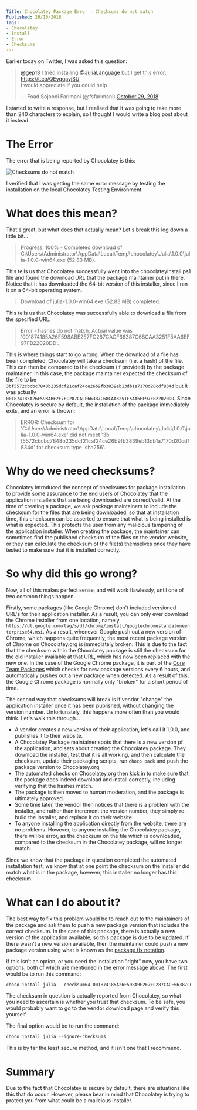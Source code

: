 ```yaml
---
Title: Chocolatey Package Error - Checksums do not match
Published: 29/10/2018
Tags:
- Chocolatey
- Install
- Error
- Checksums
---
```


Earlier today on Twitter, I was asked this question:

<blockquote class="twitter-tweet" data-lang="en"><p lang="en" dir="ltr"><a href="https://twitter.com/gep13?ref_src=twsrc%5Etfw">@gep13</a> I tried installing <a href="https://twitter.com/JuliaLanguage?ref_src=twsrc%5Etfw">@JuliaLanguage</a> but I get this error: <a href="https://t.co/QEvqqayjSU">https://t.co/QEvqqayjSU</a><br>I would appreciate if you could help</p>&mdash; Foad Sojoodi Farimani (@fsfarimani) <a href="https://twitter.com/fsfarimani/status/1056873572344356864?ref_src=twsrc%5Etfw">October 29, 2018</a></blockquote>
<script async src="https://platform.twitter.com/widgets.js" charset="utf-8"></script>


I started to write a response, but I realised that it was going to take more than 240 characters to explain, so I thought I would write a blog post about it instead.

# The Error

The error that is being reported by Chocolatey is this:

![Checksums do not match](https://gep13wpstorage.blob.core.windows.net/gep13/2018/10/29/checksums-do-not-match.png)

I verified that I was getting the same error message by testing the installation on the local Chocolatey Testing Environment.

# What does this mean?

That's great, but what does that actually mean?  Let's break this log down a little bit...

>Progress: 100% - Completed download of C:\Users\Administrator\AppData\Local\Temp\chocolatey\Julia\1.0.0\julia-1.0.0-win64.exe
(52.83 MB).

This tells us that Chocolatey successfully went into the chocolateyInstall.ps1 file and found the download URL that the package maintainer put in there.  Notice that it has downloaded the 64-bit version of this installer, since I ran it on a 64-bit operating system.

>Download of julia-1.0.0-win64.exe (52.83 MB) completed.

This tells us that Chocolatey was successfully able to download a file from the specified URL.

>Error - hashes do not match. Actual value was '001874185A26F598ABE2E7FC287CACF66387C68CAA3251F5AA6EF97FB22020DD'.

This is where things start to go wrong.  When the download of a file has been completed, Chocolatey will take a checksum (i.e. a hash) of the file.  This can then be compared to the checksum (if provided) by the package maintainer.  In this case, the package maintainer expected the checksum of the file to be `3bf5572cbcbc7848b235dcf21caf24ce26b9fb3839eb13db1a7170d20cdf834d` but it was actually `001874185A26F598ABE2E7FC287CACF66387C68CAA3251F5AA6EF97FB22020DD`.  Since Chocolatey is secure by default, the installation of the package immediately exits, and an error is thrown:

>ERROR: Checksum for 'C:\Users\Administrator\AppData\Local\Temp\chocolatey\Julia\1.0.0\julia-1.0.0-win64.exe' did not meet '3b
f5572cbcbc7848b235dcf21caf24ce26b9fb3839eb13db1a7170d20cdf834d' for checksum type 'sha256'.

# Why do we need checksums?

Chocolatey introduced the concept of checksums for package installation to provide some assurance to the end users of Chocolatey that the application installers that are being downloaded are correct/valid.  At the time of creating a package, we ask package maintainers to include the checksum for the files that are being downloaded, so that at installation time, this checksum can be asserted to ensure that what is being installed is what is expected.  This protects the user from any malicious tampering of the application installer.  When creating the package, the maintainer can sometimes find the published checksum of the files on the vendor website, or they can calculate the checksum of the file(s) themselves once they have tested to make sure that it is installed correctly.

# So why did this go wrong?

Now, all of this makes perfect sense, and will work flawlessly, until one of two common things happen.

Firstly, some packages (like Google Chrome) don't included versioned URL's for their application installer.  As a result, you can only ever download the Chrome installer from one location, namely `https://dl.google.com/tag/s/dl/chrome/install/googlechromestandaloneenterprise64.msi`.  As a result, whenever Google push out a new version of Chrome, which happens quite frequently, the most recent package version of Chrome on Chocolatey.org is immediately broken.  This is due to the fact that the checksum within the Chocolatey package is still the checksum for the old installer available at that URL, which has now been replaced with the new one.  In the case of the Google Chrome package, it is part of the [Core Team Packages](https://github.com/chocolatey/chocolatey-coreteampackages) which checks for new package versions every 6 hours, and automatically pushes out a new package when detected.  As a result of this, the Google Chrome package is normally only "broken" for a short period of time.

The second way that checksums will break is if vendor "change" the application installer once it has been published, without changing the version number.  Unfortunately, this happens more often than you would think.  Let's walk this through...

* A vendor creates a new version of their application, let's call it 1.0.0, and publishes it to their website.
* A Chocolatey Package maintainer spots that there is a new version pf the application, and sets about creating the Chocolatey package.  They download the installer, test that it is all working, and then calculate the checksum, update their packaging scripts, run `choco pack` and push the package version to Chocolatey.org
* The automated checks on Chocolatey.org then kick in to make sure that the package does indeed download and install correctly, including verifying that the hashes match.
* The package is then moved to human moderation, and the package is ultimately approved.
* Some time later, the vendor then notices that there is a problem with the installer, and rather than increment the version number, they simply re-build the installer, and replace it on their website.
* To anyone installing the application directly from the website, there are no problems.  However, to anyone installing the Chocolatey package, there will be error, as the checksum on the file which is downloaded, compared to the checksum in the Chocolatey package, will no longer match.

Since we know that the package in question completed the automated installation test, we know that at one point the checksum on the installer did match what is in the package, however, this installer no longer has this checksum.

# What can I do about it?

The best way to fix this problem would be to reach out to the maintainers of the package and ask them to push a new package version that includes the correct checksum.  In the case of this package, there is actually a new version of the application available, so this package is due to be updated.  If there wasn't a new version available, then the maintainer could push a new package version using what is known as the [package fix notation](https://chocolatey.org/docs/create-packages#package-fix-version-notation).

If this isn't an option, or you need the installation "right" now, you have two options, both of which are mentioned in the error message above.  The first would be to run this command:

```powershell
choco install julia --checksum64 001874185A26F598ABE2E7FC287CACF66387C68CAA3251F5AA6EF97FB22020DD
```

The checksum in question is actually reported from Chocolatey, so what you need to ascertain is whether you trust that checksum.  To be safe, you would probably want to go to the vendor download page and verify this yourself.

The final option would be to run the command:

```powershell
choco install julia --ignore-checksums
```

This is by far the least secure method, and it isn't one that I recommend.

# Summary

Due to the fact that Chocolatey is secure by default, there are situations like this that do occur.  However, please bear in mind that Chocolatey is trying to protect you from what could be a malicious installer.
